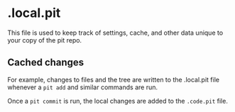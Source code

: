 # .local.pit

This file is used to keep track of settings, cache, and other data unique to your copy of the pit repo.

## Cached changes

For example, changes to files and the tree are written to the .local.pit file whenever a `pit add` and similar commands are run.

Once a `pit commit` is run, the local changes are added to the `.code.pit` file.
